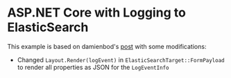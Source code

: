 # ASP.NET Core with Logging to ElasticSearch

This example is based on damienbod's [post](https://damienbod.com/2016/08/20/asp-net-core-logging-with-nlog-and-elasticsearch/) with some modifications:
* Changed `Layout.Render(logEvent)` in `ElasticSearchTarget::FormPayload` to render all properties as JSON for the `LogEventInfo`
